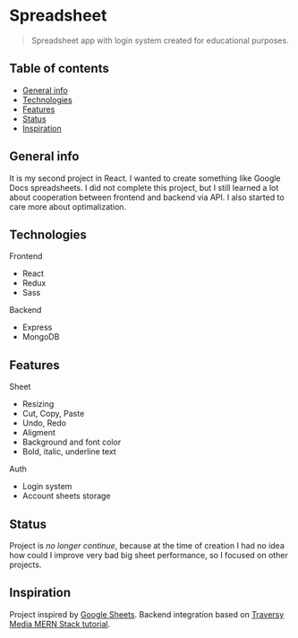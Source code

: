 # Spreadsheet
> Spreadsheet app with login system created for educational purposes.

## Table of contents
* [General info](#general-info)
* [Technologies](#technologies)
* [Features](#features)
* [Status](#status)
* [Inspiration](#inspiration)

## General info

It is my second project in React. I wanted to create something like Google Docs spreadsheets. I did not complete this project, but I still learned a lot about cooperation between frontend and backend via API. I also started to care more about optimalization.

## Technologies
Frontend

* React
* Redux
* Sass

Backend

* Express
* MongoDB

## Features
Sheet

* Resizing
* Cut, Copy, Paste
* Undo, Redo
* Aligment 
* Background and font color
* Bold, italic, underline text

Auth
* Login system
* Account sheets storage

## Status
Project is  _no longer continue_, because at the time of creation I had no idea how could I improve very bad big sheet performance, so I focused on other projects.

## Inspiration
Project inspired by [Google Sheets](https://www.google.pl/intl/pl/sheets/about/).
Backend integration based on [Traversy Media MERN Stack tutorial](https://www.youtube.com/watch?v=PBTYxXADG_k&list=PLillGF-RfqbbiTGgA77tGO426V3hRF9iE).
